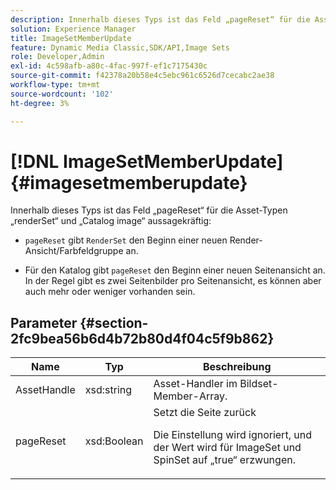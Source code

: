 ```yaml
---
description: Innerhalb dieses Typs ist das Feld „pageReset“ für die Asset-Typen „renderSet“ und „Catalog image“ aussagekräftig
solution: Experience Manager
title: ImageSetMemberUpdate
feature: Dynamic Media Classic,SDK/API,Image Sets
role: Developer,Admin
exl-id: 4c598afb-a80c-4fac-997f-ef1c7175430c
source-git-commit: f42378a20b58e4c5ebc961c6526d7cecabc2ae38
workflow-type: tm+mt
source-wordcount: '102'
ht-degree: 3%

---
```


# [!DNL ImageSetMemberUpdate]{#imagesetmemberupdate}

Innerhalb dieses Typs ist das Feld „pageReset“ für die Asset-Typen „renderSet“ und „Catalog image“ aussagekräftig:

* `pageReset` gibt `RenderSet` den Beginn einer neuen Render-Ansicht/Farbfeldgruppe an.

* Für den Katalog gibt `pageReset` den Beginn einer neuen Seitenansicht an. In der Regel gibt es zwei Seitenbilder pro Seitenansicht, es können aber auch mehr oder weniger vorhanden sein.

## Parameter {#section-2fc9bea56b6d4b72b80d4f04c5f9b862}

<table id="table_04100BB8ABD84EF68B0A7CE3AD946414"> 
 <thead> 
  <tr> 
   <th colname="col1" class="entry"> Name </th> 
   <th colname="col2" class="entry"> Typ </th> 
   <th colname="col3" class="entry"> Beschreibung </th> 
  </tr> 
 </thead>
 <tbody> 
  <tr> 
   <td colname="col1"> <span class="codeph"> <span class="varname"> AssetHandle</span> </span> </td> 
   <td colname="col2"> <span class="codeph"> xsd:string</span> </td> 
   <td colname="col3"> Asset-Handler im Bildset-Member-Array. </td> 
  </tr> 
  <tr> 
   <td colname="col1"> <span class="codeph"> <span class="varname"> pageReset</span> </span> </td> 
   <td colname="col2"> <span class="codeph"> xsd:Boolean</span> </td> 
   <td colname="col3">Setzt die Seite zurück <p>Die Einstellung wird ignoriert, und der Wert wird für <span class="codeph"> ImageSet</span> und <span class="codeph"> SpinSet</span> auf „true“ erzwungen. </p></td> 
  </tr> 
 </tbody> 
</table>
